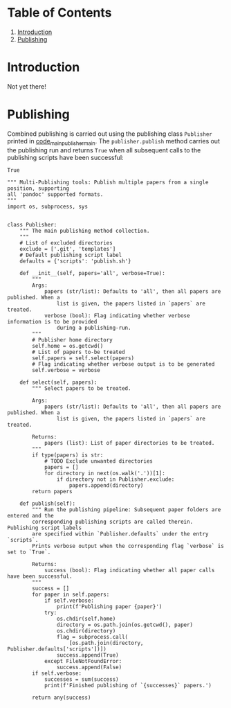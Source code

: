 
# Table of Contents

1.  [Introduction](#org8ed233d)
2.  [Publishing](#orgea1308b)



<a id="org8ed233d"></a>

# Introduction

Not yet there!


<a id="orgea1308b"></a>

# Publishing

Combined publishing is carried out using the publishing class `Publisher` printed in [code<sub>main</sub><sub>publisher</sub><sub>main</sub>](#org8a0a596). The `publisher.publish` method carries out the publishing run and returns `True` when all subsequent calls to the publishing scripts have been successful:

    True

    """ Multi-Publishing tools: Publish multiple papers from a single position, supporting
    all 'pandoc' supported formats.
    """
    import os, subprocess, sys
    
    
    class Publisher:
        """ The main publishing method collection.
        """
        # List of excluded directories
        exclude = ['.git', 'templates']
        # Default publishing script label
        defaults = {'scripts': 'publish.sh'}
    
        def __init__(self, papers='all', verbose=True):
            """
            Args:
                papers (str/list): Defaults to 'all', then all papers are published. When a
                    list is given, the papers listed in `papers` are treated.
                verbose (bool): Flag indicating whether verbose information is to be provided
                    during a publishing-run.
            """
            # Publisher home directory
            self.home = os.getcwd()
            # List of papers to-be treated
            self.papers = self.select(papers)
            # Flag indicating whether verbose output is to be generated
            self.verbose = verbose
    
        def select(self, papers):
            """ Select papers to be treated.
    
            Args:
                papers (str/list): Defaults to 'all', then all papers are published. When a
                    list is given, the papers listed in `papers` are treated.
    
            Returns:
                papers (list): List of paper directories to be treated.
            """
            if type(papers) is str:
                # TODO Exclude unwanted directories
                papers = []
                for directory in next(os.walk('.'))[1]:
                    if directory not in Publisher.exclude:
                        papers.append(directory)
            return papers
    
        def publish(self):
            """ Run the publishing pipeline: Subsequent paper folders are entered and the
            corresponding publishing scripts are called therein. Publishing script labels
            are specified within `Publisher.defaults` under the entry `scripts`.
            Prints verbose output when the corresponding flag `verbose` is set to `True`.
    
            Returns:
                success (bool): Flag indicating whether all paper calls have been successful.
            """
            success = []
            for paper in self.papers:
                if self.verbose:
                    print(f'Publishing paper {paper}')
                try:
                    os.chdir(self.home)
                    directory = os.path.join(os.getcwd(), paper)
                    os.chdir(directory)
                    flag = subprocess.call(
                        [os.path.join(directory, Publisher.defaults['scripts'])])
                    success.append(True)
                except FileNotFoundError:
                    success.append(False)
            if self.verbose:
                successes = sum(success)
                print(f'Finished publishing of `{successes}` papers.')
    
            return any(success)

